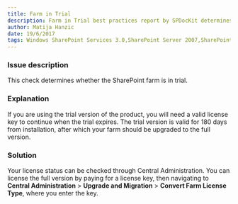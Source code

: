 ```yaml
---
title: Farm in Trial
description: Farm in Trial best practices report by SPDocKit determines whether the SharePoint farm is in trial.
author: Matija Hanzic
date: 19/6/2017
tags: Windows SharePoint Services 3.0,SharePoint Server 2007,SharePoint Foundation 2010,SharePoint Server 2010,SharePoint Foundation 2013,SharePoint Server 2013,SharePoint Server 2016
---
```

### Issue description
This check determines whether the SharePoint farm is in trial.

### Explanation
If you are using the trial version of the product, you will need a valid license key to continue when the trial expires. The trial version is valid for 180 days from installation, after which your farm should be upgraded to the full version.

### Solution
Your license status can be checked through Central Administration. You can license the full version by paying for a license key, then navigating to **Central Administration** > **Upgrade and Migration** > **Convert Farm License Type**, where you enter the key.